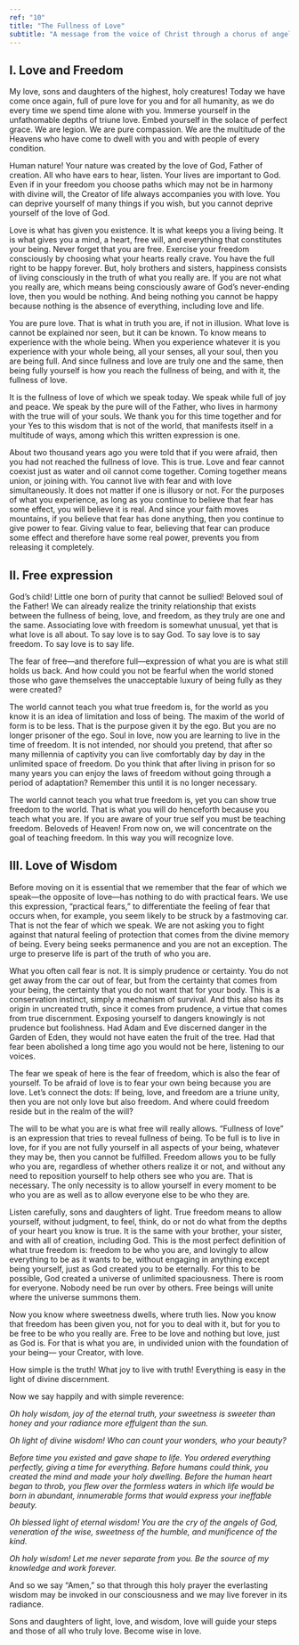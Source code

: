```yaml
---
ref: "10"
title: "The Fullness of Love"
subtitle: "A message from the voice of Christ through a chorus of angels in the presence of the Archangel Raphael and the Archangel Gabriel"
---
```


## I. Love and Freedom

My love, sons and daughters of the highest, holy creatures! Today we have come
once again, full of pure love for you and for all humanity, as we do every time
we spend time alone with you. Immerse yourself in the unfathomable depths of
triune love. Embed yourself in the solace of perfect grace. We are legion. We
are pure compassion. We are the multitude of the Heavens who have come to dwell
with you and with people of every condition.

Human nature! Your nature was created by the love of God, Father of creation.
All who have ears to hear, listen. Your lives are important to God. Even if in
your freedom you choose paths which may not be in harmony with divine will, the
Creator of life always accompanies you with love. You can deprive yourself of
many things if you wish, but you cannot deprive yourself of the love of God.

Love is what has given you existence. It is what keeps you a living being. It
is what gives you a mind, a heart, free will, and everything that constitutes
your being. Never forget that you are free. Exercise your freedom consciously
by choosing what your hearts really crave. You have the full right to be happy
forever. But, holy brothers and sisters, happiness consists of living
consciously in the truth of what you really are. If you are not what you really
are, which means being consciously aware of God’s never-ending love, then you
would be nothing. And being nothing you cannot be happy because nothing is the
absence of everything, including love and life.

You are pure love. That is what in truth you are, if not in illusion. What
love is cannot be explained nor seen, but it can be known. To know means to
experience with the whole being. When you experience whatever it is you
experience with your whole being, all your senses, all your soul, then you are
being full. And since fullness and love are truly one and the same, then being
fully yourself is how you reach the fullness of being, and with it, the
fullness of love.

It is the fullness of love of which we speak today. We speak while full of joy
and peace. We speak by the pure will of the Father, who lives in harmony with
the true will of your souls. We thank you for this time together and for your
Yes to this wisdom that is not of the world, that manifests itself in a
multitude of ways, among which this written expression is one.

About two thousand years ago you were told that if you were afraid, then you
had not reached the fullness of love. This is true. Love and fear cannot
coexist just as water and oil cannot come together. Coming together means
union, or joining with. You cannot live with fear and with love simultaneously.
It does not matter if one is illusory or not. For the purposes of what you
experience, as long as you continue to believe that fear has some effect, you
will believe it is real. And since your faith moves mountains, if you believe
that fear has done anything, then you continue to give power to fear. Giving
value to fear, believing that fear can produce some effect and therefore have
some real power, prevents you from releasing it completely.

## II. Free expression

God’s child! Little one born of purity that cannot be sullied! Beloved soul of
the Father! We can already realize the trinity relationship that exists between
the fullness of being, love, and freedom, as they truly are one and the same.
Associating love with freedom is somewhat unusual, yet that is what love is all
about. To say love is to say God. To say love is to say freedom. To say love is
to say life.

The fear of free—and therefore full—expression of what you are is what still
holds us back. And how could you not be fearful when the world stoned those who
gave themselves the unacceptable luxury of being fully as they were created?

The world cannot teach you what true freedom is, for the world as you know it
is an idea of limitation and loss of being. The maxim of the world of form is
to be less. That is the purpose given it by the ego. But you are no longer
prisoner of the ego. Soul in love, now you are learning to live in the time of
freedom. It is not intended, nor should you pretend, that after so many
millennia of captivity you can live comfortably day by day in the unlimited
space of freedom. Do you think that after living in prison for so many years
you can enjoy the laws of freedom without going through a period of adaptation?
Remember this until it is no longer necessary.

The world cannot teach you what true freedom is, yet you can show true freedom
to the world. That is what you will do henceforth because you teach what you
are. If you are aware of your true self you must be teaching freedom. Beloveds
of Heaven! From now on, we will concentrate on the goal of teaching freedom. In
this way you will recognize love.

## III. Love of Wisdom

Before moving on it is essential that we remember that the fear of which we
speak—the opposite of love—has nothing to do with practical fears. We use this
expression, “practical fears,” to differentiate the feeling of fear that
occurs when, for example, you seem likely to be struck by a fastmoving car.
That is not the fear of which we speak. We are not asking you to fight against
that natural feeling of protection that comes from the divine memory of being.
Every being seeks permanence and you are not an exception. The urge to preserve
life is part of the truth of who you are.

What you often call fear is not. It is simply prudence or certainty. You do not
get away from the car out of fear, but from the certainty that comes from your
being, the certainty that you do not want that for your body. This is a
conservation instinct, simply a mechanism of survival. And this also has its
origin in uncreated truth, since it comes from prudence, a virtue that comes
from true discernment. Exposing yourself to dangers knowingly is not prudence
but foolishness. Had Adam and Eve discerned danger in the Garden of Eden, they
would not have eaten the fruit of the tree. Had that fear been abolished a long
time ago you would not be here, listening to our voices.

The fear we speak of here is the fear of freedom, which is also the fear of
yourself. To be afraid of love is to fear your own being because you are love.
Let’s connect the dots: If being, love, and freedom are a triune unity, then
you are not only love but also freedom. And where could freedom reside but in
the realm of the will?

The will to be what you are is what free will really allows. “Fullness of love”
is an expression that tries to reveal fullness of being. To be full is to live
in love, for if you are not fully yourself in all aspects of your being,
whatever they may be, then you cannot be fulfilled. Freedom allows you to be
fully who you are, regardless of whether others realize it or not, and without
any need to reposition yourself to help others see who you are. That is
necessary. The only necessity is to allow yourself in every moment to be who
you are as well as to allow everyone else to be who they are.

Listen carefully, sons and daughters of light. True freedom means to allow
yourself, without judgment, to feel, think, do or not do what from the depths
of your heart you know is true. It is the same with your brother, your sister,
and with all of creation, including God. This is the most perfect definition of
what true freedom is: freedom to be who you are, and lovingly to allow
everything to be as it wants to be, without engaging in anything except being
yourself, just as God created you to be eternally. For this to be possible, God
created a universe of unlimited spaciousness. There is room for everyone.
Nobody need be run over by others. Free beings will unite where the universe
summons them.

Now you know where sweetness dwells, where truth lies. Now you know that
freedom has been given you, not for you to deal with it, but for you to be free
to be who you really are. Free to be love and nothing but love, just as God is.
For that is what you are, in undivided union with the foundation of your being—
your Creator, with love.

How simple is the truth! What joy to live with truth! Everything is easy in the
light of divine discernment.

Now we say happily and with simple reverence:

*Oh holy wisdom, joy of the eternal truth, your sweetness is sweeter than honey
and your radiance more effulgent than the sun.*

*Oh light of divine wisdom! Who can count your wonders, who your beauty?*

*Before time you existed and gave shape to life. You ordered everything
perfectly, giving a time for everything. Before humans could think, you created
the mind and made your holy dwelling. Before the human heart began to throb,
you flew over the formless waters in which life would be born in abundant,
innumerable forms that would express your ineffable beauty.*

*Oh blessed light of eternal wisdom! You are the cry of the angels of God,
veneration of the wise, sweetness of the humble, and munificence of the kind.*

*Oh holy wisdom! Let me never separate from you. Be the source of my knowledge
and work forever.*

And so we say “Amen,” so that through this holy prayer the everlasting wisdom
may be invoked in our consciousness and we may live forever in its radiance.

Sons and daughters of light, love, and wisdom, love will guide your steps and
those of all who truly love. Become wise in love.


